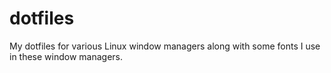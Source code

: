 dotfiles
========

My dotfiles for various Linux window managers along with some fonts I use in these window managers.

